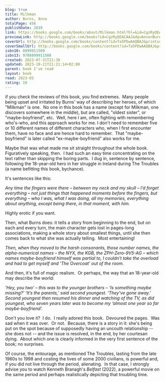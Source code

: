 ```yaml
---  
blog: true  
title: Milkman  
author: Burns, Anna  
totalPage: 456  
publishDate: 2019  
link: https://books.google.com/books/about/Milkman.html?hl=&id=CgzRyQEACAAJ  
previewLink: http://books.google.com/books?id=CgzRyQEACAAJ&dq=Anna+Burns,+Milkman&hl=&as_pt=BOOKS&cd=1&source=gbs_api  
coverUrl: http://books.google.com/books/content?id=Ta5PDwAAQBAJ&printsec=frontcover&img=1&zoom=1&edge=curl&source=gbs_api  
coverSmallUrl: http://books.google.com/books/content?id=Ta5PDwAAQBAJ&printsec=frontcover&img=1&zoom=5&edge=curl&source=gbs_api  
isbn10: 8899911509  
isbn13: 9788899911508  
created: 2023-07-31T21:38  
updated: 2023-10-21T21:21:14+02:00  
parent: book I've read  
layout: book  
read: 2023-03  
rating: 10  
---  
```

  
  
if you check the reviews of this book, you find extremes.  Many people being upset and irritated by Burns' way of describing her heroes, of which "Milkman" is one.  No one in this book has a name (except for Milkman, one discovers somewhere in the middle), but are called, "oldest sister", or "maybe-boyfriend", etc.  Well, here I am, often fighting with remembering who's-who, and this approach works for me.  I don't need to remember five or 10 different names of different characters who, when I first encounter them, have no face and are hence hard to remember.  That "maybe-boyfriend" is later called "ex-maybe-boyfriend" also works for me.  
  
Maybe that was what made me sit straight throughout the whole book.  Figuratively speaking, then.  I had such an easy time concentrating on the text rather than skipping the boring parts.  I dug in, sentence by sentence, following the 18-year-old hero in her struggle in Ireland during The Troubles (a name befitting this book, bychance).  
  
It's sentences like this:  
  
_Any time the fingers were there – between my neck and my skull – I’d forget everything – not just things that happened moments before the fingers, but everything – who I was, what I was doing, all my memories, everything about anything, except being there, in that moment, with him._  
  
Highly erotic if you want.    
  
Then, what Burns does: it tells a story from beginning to the end, but on each and every turn, the main character gets lost in pages-long associations, making a whole story about smallest things, until she then comes back to what she was actually telling.  Most entertaining!  
  
_Then, when they moved to the harsh consonants, those number names, the alpha-numerical names – the NYX, the KGB, the ZPH-Zero-9V5-AG – which names maybe-boyfriend himself was partial to, I couldn’t take the overload and had to get myself and ‘The Overcoat’ out of the room._  
  
And then, it's full of magic realism.  Or perhaps, the way that an 18-year-old may describe the world:  
  
_‘Hey, you two’ – this was to the younger brothers – ‘Is something maybe missing?’ ‘It’s the parents,’ said second youngest. ‘They’ve gone away.’ Second youngest then resumed his dinner and watching of the TV, as did youngest, who seven years later was to become my ‘almost one year so far maybe-boyfriend’._  
  
Don't you love it?  I do.  I really adored this book.  Devoured the pages.  Was sad when it was over.  Or not.  Because, there is a story in it: she's being put on the spot because of supposedly having an uncouth relationship -- she does not -- and the issue is resolved, in the end, by her courtesan dying.  About which one is clearly informed in the very first sentence of the book; no surprises.  
  
Of course, the entourage, as mentioned The Troubles, lasting from the late 1960s to 1998 and costing the lives of some 2000 civilians, is powerful and, if you did not live through the period, alienating.  In that case, I strongly advise you to watch Kenneth Branagh's _Belfast_ (2022), a powerful movie on the same period and perhaps realistically depicting that troubling time.